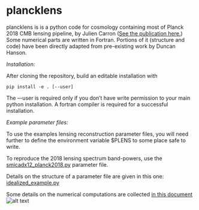 # plancklens

plancklens is is a python code for cosmology containing most of Planck 2018 CMB lensing pipeline, by Julien Carron ([See the publication here.](https://arxiv.org/abs/1807.06210))
Some numerical parts are written in Fortran. Portions of it (structure and code) have been directly adapted from pre-existing work by Duncan Hanson.

*Installation:*
 
After cloning the repository, build an editable installation with
    
    pip install -e . [--user]

The –-user is required only if you don’t have write permission to your main python installation. A fortran compiler is required for a successful installation.

*Example parameter files:*

To use the examples lensing reconstruction parameter files, you will need further to define the environment variable $PLENS to some place safe to write.

To reproduce the 2018 lensing spectrum band-powers, use the [smicadx12_planck2018.py](params/smicadx12_planck2018.py) parameter file.
    
Details on the structure of a parameter file are given in this one: [idealized_example.py](params/idealized_example.py)

Some details on the numerical computations are collected [in this document](supplement.pdf)
![alt text](https://erc.europa.eu/sites/default/files/content/erc_banner-vertical.jpg)